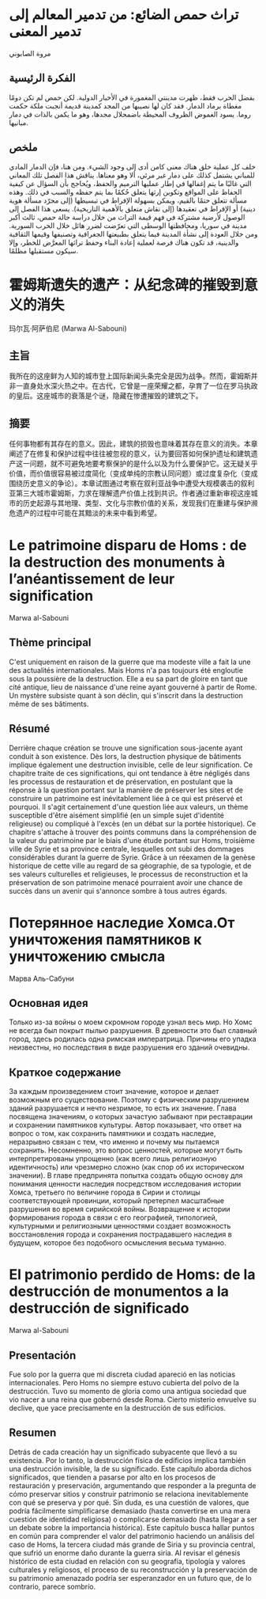 # تراث حمص الضائع: من تدمير المعالم إلى تدمير المعنى

مروة الصابوني

## الفكرة الرئيسية

بفضل الحرب فقط، ظهرت مدينتي المغمورة في الأخبار الدولية. لكن حمص لم تكن دومًا مغطاة برماد الدمار. فقد كان لها نصيبها من المجد كمدينة قديمة أنجبت ملكة حكمت روما. يسود الغموض الظروف المحيطة باضمحلال مجدها، وهو ما يكمن بالذات في دمار مبانيها.

## ملخص

خلف كل عملية خلق هناك معنى كامن أدى إلى وجود الشيء. ومن هنا، فإن الدمار المادي للمباني يشتمل كذلك على دمار غير مرئي، ألا وهو معناها. يناقش هذا الفصل تلك المعاني التي غالبًا ما يتم إغفالها في إطار عمليها الترميم والحفظ، ويُحاجج بأن السؤال عن كيفية الحفاظ على المواقع وتكوين إرثها يتعلق حُكمًا بما يتم حفظه والسبب في ذلك. وهذه مسألة تتعلق حتمًا بالقيم، ويمكن بسهولة الإفراط في تبسيطها (إلى مجرّد مسألة هوية دينية) أو الإفراط في تعقيدها (إلى نقاش متعلق بالأهمية التاريخية). يسعى هذا الفصل إلى الوصول لأرضية مشتركة في فهم قيمة التراث من خلال دراسة حالة حمص، ثالث أكبر مدينة في سوريا، ومحافظتها الوسطى التي تعرّضت لضرر هائل خلال الحرب السورية. ومن خلال العودة إلى نشأة المدينة فيما يتعلق بطبيعتها الجغرافية وتصنيفها وقيمها الثقافية والدينية، قد تكون هناك فرصة لعملية إعادة البناء وحفظ تراثها المعرَّض للخطر، وإلا سيكون مستقبلها مظلمًا.

# 霍姆斯遗失的遗产：从纪念碑的摧毁到意义的消失

玛尔瓦·阿萨伯尼 (Marwa Al-Sabouni)

## 主旨

我所在的这座鲜为人知的城市登上国际新闻头条完全是因为战争。然而，霍姆斯并非一直身处水深火热之中。在古代，它曾是一座荣耀之都，孕育了一位在罗马执政的皇后。这座城市的衰落是个谜，隐藏在惨遭摧毁的建筑之下。

## 摘要

任何事物都有其存在的意义。因此，建筑的损毁也意味着其存在意义的消失。本章阐述了在修复和保护过程中往往被忽视的意义，认为要回答如何保护遗址和建筑遗产这一问题，就不可避免地要考察保护的是什么以及为什么要保护它。这无疑关乎价值，而价值很容易被过度简化（变成单纯的宗教认同问题）或过度复杂化（变成围绕历史意义的争论）。本章试图通过考察在叙利亚战争中遭受大规模袭击的叙利亚第三大城市霍姆斯，力求在理解遗产价值上找到共识。作者通过重新审视这座城市的历史起源与其地理、类型、文化与宗教价值的关系，发现我们在重建与保护濒危遗产的过程中可能在其黯淡的未来中看到希望。

# Le patrimoine disparu de Homs : de la destruction des monuments à l’anéantissement de leur signification

Marwa al-Sabouni

## Thème principal

C'est uniquement en raison de la guerre que ma modeste ville a fait la une des actualités internationales. Mais Homs n'a pas toujours été engloutie sous la poussière de la destruction. Elle a eu sa part de gloire en tant que cité antique, lieu de naissance d'une reine ayant gouverné à partir de Rome. Un mystère subsiste quant à son déclin, qui s'inscrit dans la destruction même de ses bâtiments.

## Résumé

Derrière chaque création se trouve une signification sous-jacente ayant conduit à son existence. Dès lors, la destruction physique de bâtiments implique également une destruction invisible, celle de leur signification. Ce chapitre traite de ces significations, qui ont tendance à être négligés dans les processus de restauration et de préservation, en postulant que la réponse à la question portant sur la manière de préserver les sites et de construire un patrimoine est inévitablement liée à ce qui est préservé et pourquoi. Il s'agit certainement d'une question liée aux valeurs, un thème susceptible d'être aisément simplifié (en un simple sujet d'identité religieuse) ou compliqué à l'excès (en un débat sur la portée historique). Ce chapitre s'attache à trouver des points communs dans la compréhension de la valeur du patrimoine par le biais d'une étude portant sur Homs, troisième ville de Syrie et sa province centrale, lesquelles ont subi des dommages considérables durant la guerre de Syrie. Grâce à un réexamen de la genèse historique de cette ville au regard de sa géographie, de sa typologie, et de ses valeurs culturelles et religieuses, le processus de reconstruction et la préservation de son patrimoine menacé pourraient avoir une chance de succès dans un avenir qui s'annonce sombre à tous autres égards.

# Потерянное наследие Хомса.От уничтожения памятников к уничтожению смысла

Марва Аль-Сабуни

## Основная идея

Только из-за войны о моем скромном городе узнал весь мир. Но Хомс не всегда был покрыт пылью разрушения. В древности это был славный город, здесь родилась одна римская императрица. Причины его упадка неизвестны, но последствия в виде разрушения его зданий очевидны.

## Краткое содержание

За каждым произведением стоит значение, которое и делает возможным его существование. Поэтому с физическим разрушением зданий разрушается и нечто незримое, то есть их значение. Глава посвящена значениям, о которых зачастую забывают при реставрации и сохранении памятников культуры. Автор показывает, что ответ на вопрос о том, как сохранить памятники и создать наследие, неразрывно связан с тем, что именно и почему мы пытаемся сохранить. Несомненно, это вопрос ценностей, которые могут быть интерпретированы упрощенно (как всего лишь религиозную идентичность) или чрезмерно сложно (как спор об их историческом значении). В главе предпринята попытка создать общую основу для понимания ценности наследия посредством исследования истории Хомса, третьего по величине города в Сирии и столицы соответствующей провинции, который претерпел масштабные разрушения во время сирийской войны. Возвращение к истории формирования города в связи с его географией, типологией, культурными и религиозными ценностями создает возможность восстановления города и сохранения пострадавшего наследия в будущем, которое без подобного осмысления весьма туманно.

# El patrimonio perdido de Homs: de la destrucción de monumentos a la destrucción de significado

Marwa al-Sabouni

## Presentación

Fue solo por la guerra que mi discreta ciudad apareció en las noticias internacionales. Pero Homs no siempre estuvo cubierta del polvo de la destrucción. Tuvo su momento de gloria como una antigua sociedad que vio nacer a una reina que gobernó desde Roma. Cierto misterio envuelve su declive, que yace precisamente en la destrucción de sus edificios.

## Resumen

Detrás de cada creación hay un significado subyacente que llevó a su existencia. Por lo tanto, la destrucción física de edificios implica también una destrucción invisible, la de su significado. Este capítulo aborda dichos significados, que tienden a pasarse por alto en los procesos de restauración y preservación, argumentando que responder a la pregunta de cómo preservar sitios y construir patrimonio se relaciona inevitablemente con qué se preserva y por qué. Sin duda, es una cuestión de valores, que podría fácilmente simplificarse demasiado (hasta convertirse en una mera cuestión de identidad religiosa) o complicarse demasiado (hasta llegar a ser un debate sobre la importancia histórica). Este capítulo busca hallar puntos en común para comprender el valor del patrimonio haciendo un análisis del caso de Homs, la tercera ciudad más grande de Siria y su provincia central, que sufrió un enorme daño durante la guerra siria. Al revisar el génesis histórico de esta ciudad en relación con su geografía, tipología y valores culturales y religiosos, el proceso de su reconstrucción y la preservación de su patrimonio amenazado podría ser esperanzador en un futuro que, de lo contrario, parece sombrío.
